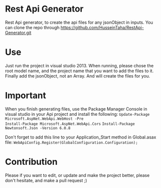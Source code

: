 # Rest Api Generator
Rest Api generator, to create the api files for any jsonObject in inputs.
You can clone the repo through https://github.com/HusseinTaha/RestApi-Generator.git

# Use
Just run the project in visual studio 2013.
When running, please chose the root model name, and the project name that you want to add the files to it.
Finally add the jsonObject, not an Array.
And will create the files for you.

# Important
When you finish generating files, use the Package Manager Console in visual studio in your Api project and install the following:
  ```Update-Package Microsoft.AspNet.WebApi.WebHost -Pre```<br />
  ```Install-Package Microsoft.AspNet.WebApi.Cors```
  ```Install-Package Newtonsoft.Json -Version 6.0.8```
  
Don't forget to add this line to your Application_Start method in Global.asax file: ```WebApiConfig.Register(GlobalConfiguration.Configuration);```
  
# Contribution
Please if you want to edit, or update and make the project better, please don't hesitate, and make a pull request ;)
